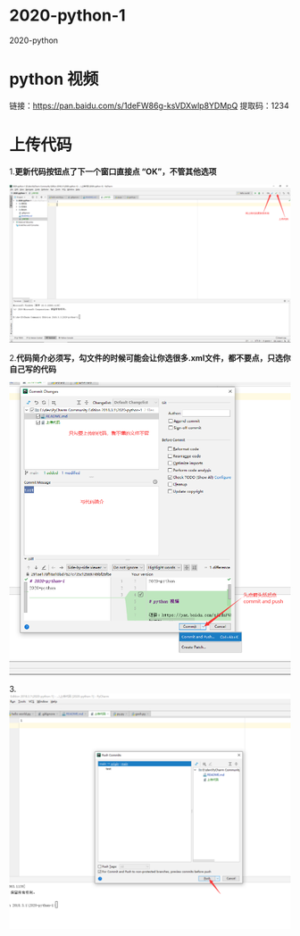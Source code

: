 # 2020-python-1
2020-python


# python 视频

链接：https://pan.baidu.com/s/1deFW86g-ksVDXwlp8YDMpQ 
提取码：1234 

# 上传代码
1.**更新代码按钮点了下一个窗口直接点 “OK”，不管其他选项**

![第一步](img/1.png)  

2.**代码简介必须写，勾文件的时候可能会让你选很多.xml文件，都不要点，只选你自己写的代码**

![第二步](img/2.png)  

3.![第三步](img/3.png)



